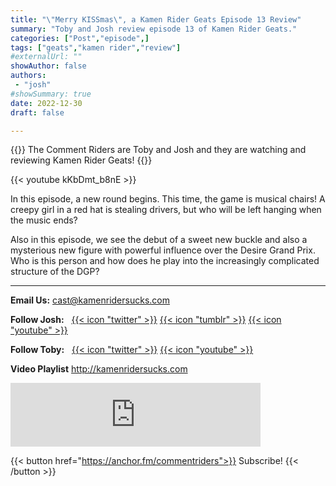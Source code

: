 ```yaml
---
title: "\"Merry KISSmas\", a Kamen Rider Geats Episode 13 Review"
summary: "Toby and Josh review episode 13 of Kamen Rider Geats."
categories: ["Post","episode",]
tags: ["geats","kamen rider","review"]
#externalUrl: ""
showAuthor: false
authors:
 - "josh"
#showSummary: true
date: 2022-12-30
draft: false

---
```


{{<lead>}}
The Comment Riders are Toby and Josh and they are watching and reviewing Kamen Rider Geats!
{{</lead>}}

{{< youtube kKbDmt_b8nE >}}

In this episode, a new round begins. This time, the game is musical chairs! A creepy girl in a red hat is stealing drivers, but who will be left hanging when the music ends?

Also in this episode, we see the debut of a sweet new buckle and also a mysterious new figure with powerful influence over the Desire Grand Prix. Who is this person and how does he play into the increasingly complicated structure of the DGP?

---

**Email Us:** cast@kamenridersucks.com

**Follow Josh:**&nbsp;&nbsp; <a href='https://twitter.com/PrettyDeceJosh'>{{< icon "twitter" >}}</a>&nbsp;<a href='https://prettydecejosh.tumblr.com'>{{< icon "tumblr" >}}</a>&nbsp;<a href='https://www.youtube.com/prettydece'>{{< icon "youtube" >}}</a>

**Follow Toby:**&nbsp;&nbsp; <a href='https://twitter.com/LifeOfTobes'>{{< icon "twitter" >}}</a>&nbsp;<a href='https://www.youtube.com/tobesplays'>{{< icon "youtube" >}}</a>

**Video Playlist** http://kamenridersucks.com

<iframe src="https://anchor.fm/commentriders/embed/episodes/Kamen-Rider-Geats-13---Merry-KISSmas-e1sthtv" height="102px" width="400px" frameborder="0" scrolling="no"></iframe>

<p>

{{< button href="https://anchor.fm/commentriders">}}
Subscribe!
{{< /button >}}
